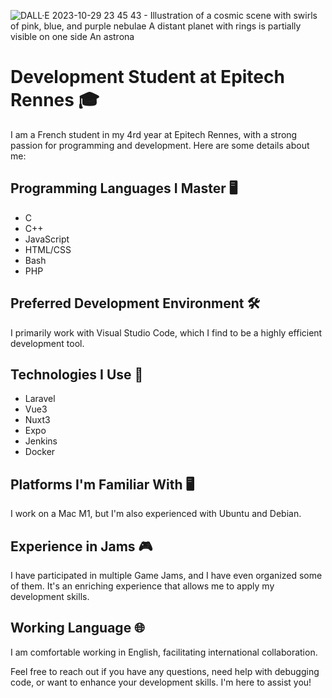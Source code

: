![DALL·E 2023-10-29 23 45 43 - Illustration of a cosmic scene with swirls of pink, blue, and purple nebulae  A distant planet with rings is partially visible on one side  An astrona](https://github.com/CogalTek/CogalTek/assets/91875582/81b4ea78-fea7-41b0-bf29-dfc1b31024f2)

# Development Student at Epitech Rennes 🎓

I am a French student in my 4rd year at Epitech Rennes, with a strong passion for programming and development. Here are some details about me:

## Programming Languages I Master 🖥️

- C
- C++
- JavaScript
- HTML/CSS
- Bash
- PHP

## Preferred Development Environment 🛠️

I primarily work with Visual Studio Code, which I find to be a highly efficient development tool.

## Technologies I Use 🚀

- Laravel
- Vue3
- Nuxt3
- Expo
- Jenkins
- Docker

## Platforms I'm Familiar With 🖥️

I work on a Mac M1, but I'm also experienced with Ubuntu and Debian.

## Experience in Jams 🎮

I have participated in multiple Game Jams, and I have even organized some of them. It's an enriching experience that allows me to apply my development skills.

## Working Language 🌐

I am comfortable working in English, facilitating international collaboration.

Feel free to reach out if you have any questions, need help with debugging code, or want to enhance your development skills. I'm here to assist you!

